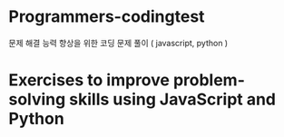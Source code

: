 # Programmers-codingtest

문제 해결 능력 향상을 위한 코딩 문제 풀이 ( javascript, python )

# Exercises to improve problem-solving skills using JavaScript and Python
